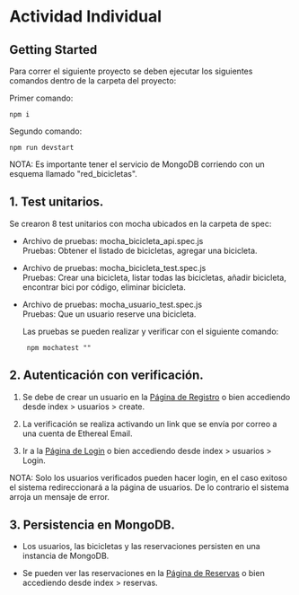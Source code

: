 # Actividad Individual
 
## Getting Started
 
Para correr el siguiente proyecto se deben ejecutar los siguientes comandos dentro de la carpeta del proyecto:
 
Primer comando:
 
    npm i
 
Segundo comando:
 
    npm run devstart
 
NOTA: Es importante tener el servicio de MongoDB corriendo con un esquema llamado "red_bicicletas".
 
## 1. Test unitarios.
 
Se crearon 8 test unitarios con mocha ubicados en la carpeta de spec:
 
 - Archivo de pruebas: mocha_bicicleta_api.spec.js\
    Pruebas: Obtener el listado de bicicletas, agregar una bicicleta.
 
 -  Archivo de pruebas: mocha_bicicleta_test.spec.js\
    Pruebas: Crear una bicicleta, listar todas las bicicletas, añadir bicicleta, encontrar bici por código, eliminar bicicleta.
 
 - Archivo de pruebas: mocha_usuario_test.spec.js\
    Pruebas: Que un usuario reserve una bicicleta.
 
    Las pruebas se pueden realizar y verificar con el siguiente comando:
 
        npm mochatest ""
 
 
## 2. Autenticación con verificación.
 
1. Se debe de crear un usuario en la [Página de Registro](http://localhost:3000/usuarios/create) o bien accediendo desde index > usuarios > create.
 
2. La verificación se realiza activando un link que se envía por correo a una cuenta de  Ethereal Email.
 
3. Ir a la [Página de Login](https://www.example.com) o bien accediendo desde index > usuarios > Login.
 
NOTA: Solo los usuarios verificados pueden hacer login, en el caso exitoso el sistema redireccionará a la página de usuarios. De lo contrario el sistema arroja un mensaje de error.
 
## 3. Persistencia en MongoDB.
 
- Los usuarios, las bicicletas y las reservaciones persisten en una instancia de MongoDB.
 
- Se pueden ver las reservaciones en la [Página de Reservas](http://localhost:3000/reservas/) o bien accediendo desde index > reservas.
